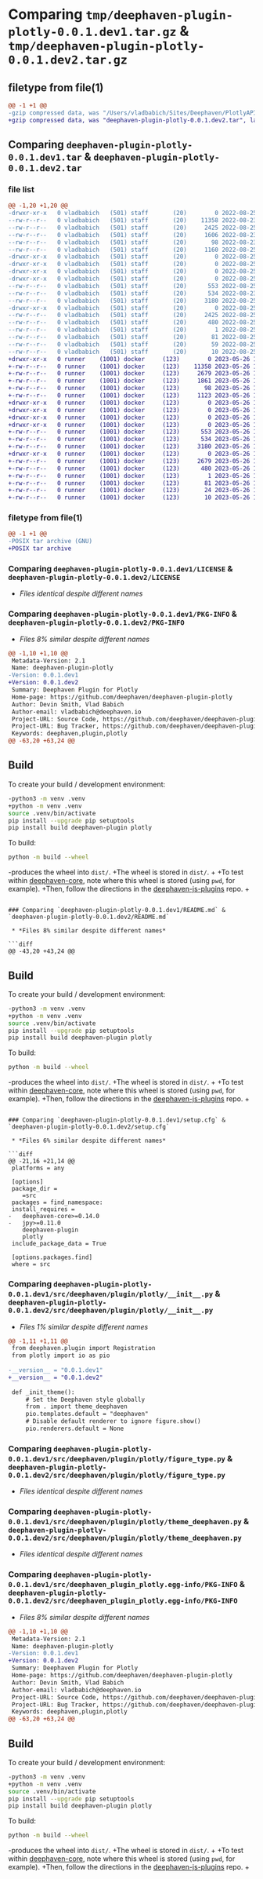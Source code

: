 # Comparing `tmp/deephaven-plugin-plotly-0.0.1.dev1.tar.gz` & `tmp/deephaven-plugin-plotly-0.0.1.dev2.tar.gz`

## filetype from file(1)

```diff
@@ -1 +1 @@
-gzip compressed data, was "/Users/vladbabich/Sites/Deephaven/PlotlyAPI/deephaven-plugin-plotly/dist/tmpv4tu036a/deephaven-plugin-plotly-0.0.1.dev1.tar", last modified: Thu Aug 25 18:02:53 2022, max compression
+gzip compressed data, was "deephaven-plugin-plotly-0.0.1.dev2.tar", last modified: Fri May 26 15:21:17 2023, max compression
```

## Comparing `deephaven-plugin-plotly-0.0.1.dev1.tar` & `deephaven-plugin-plotly-0.0.1.dev2.tar`

### file list

```diff
@@ -1,20 +1,20 @@
-drwxr-xr-x   0 vladbabich   (501) staff       (20)        0 2022-08-25 18:02:53.000000 deephaven-plugin-plotly-0.0.1.dev1/
--rw-r--r--   0 vladbabich   (501) staff       (20)    11358 2022-08-23 16:49:32.000000 deephaven-plugin-plotly-0.0.1.dev1/LICENSE
--rw-r--r--   0 vladbabich   (501) staff       (20)     2425 2022-08-25 18:02:53.000000 deephaven-plugin-plotly-0.0.1.dev1/PKG-INFO
--rw-r--r--   0 vladbabich   (501) staff       (20)     1606 2022-08-23 18:22:30.000000 deephaven-plugin-plotly-0.0.1.dev1/README.md
--rw-r--r--   0 vladbabich   (501) staff       (20)       98 2022-08-23 16:49:32.000000 deephaven-plugin-plotly-0.0.1.dev1/pyproject.toml
--rw-r--r--   0 vladbabich   (501) staff       (20)     1160 2022-08-25 18:02:53.000000 deephaven-plugin-plotly-0.0.1.dev1/setup.cfg
-drwxr-xr-x   0 vladbabich   (501) staff       (20)        0 2022-08-25 18:02:53.000000 deephaven-plugin-plotly-0.0.1.dev1/src/
-drwxr-xr-x   0 vladbabich   (501) staff       (20)        0 2022-08-25 18:02:53.000000 deephaven-plugin-plotly-0.0.1.dev1/src/deephaven/
-drwxr-xr-x   0 vladbabich   (501) staff       (20)        0 2022-08-25 18:02:53.000000 deephaven-plugin-plotly-0.0.1.dev1/src/deephaven/plugin/
-drwxr-xr-x   0 vladbabich   (501) staff       (20)        0 2022-08-25 18:02:53.000000 deephaven-plugin-plotly-0.0.1.dev1/src/deephaven/plugin/plotly/
--rw-r--r--   0 vladbabich   (501) staff       (20)      553 2022-08-25 18:00:57.000000 deephaven-plugin-plotly-0.0.1.dev1/src/deephaven/plugin/plotly/__init__.py
--rw-r--r--   0 vladbabich   (501) staff       (20)      534 2022-08-23 17:23:18.000000 deephaven-plugin-plotly-0.0.1.dev1/src/deephaven/plugin/plotly/figure_type.py
--rw-r--r--   0 vladbabich   (501) staff       (20)     3180 2022-08-25 17:11:10.000000 deephaven-plugin-plotly-0.0.1.dev1/src/deephaven/plugin/plotly/theme_deephaven.py
-drwxr-xr-x   0 vladbabich   (501) staff       (20)        0 2022-08-25 18:02:53.000000 deephaven-plugin-plotly-0.0.1.dev1/src/deephaven_plugin_plotly.egg-info/
--rw-r--r--   0 vladbabich   (501) staff       (20)     2425 2022-08-25 18:02:53.000000 deephaven-plugin-plotly-0.0.1.dev1/src/deephaven_plugin_plotly.egg-info/PKG-INFO
--rw-r--r--   0 vladbabich   (501) staff       (20)      480 2022-08-25 18:02:53.000000 deephaven-plugin-plotly-0.0.1.dev1/src/deephaven_plugin_plotly.egg-info/SOURCES.txt
--rw-r--r--   0 vladbabich   (501) staff       (20)        1 2022-08-25 18:02:53.000000 deephaven-plugin-plotly-0.0.1.dev1/src/deephaven_plugin_plotly.egg-info/dependency_links.txt
--rw-r--r--   0 vladbabich   (501) staff       (20)       81 2022-08-25 18:02:53.000000 deephaven-plugin-plotly-0.0.1.dev1/src/deephaven_plugin_plotly.egg-info/entry_points.txt
--rw-r--r--   0 vladbabich   (501) staff       (20)       59 2022-08-25 18:02:53.000000 deephaven-plugin-plotly-0.0.1.dev1/src/deephaven_plugin_plotly.egg-info/requires.txt
--rw-r--r--   0 vladbabich   (501) staff       (20)       10 2022-08-25 18:02:53.000000 deephaven-plugin-plotly-0.0.1.dev1/src/deephaven_plugin_plotly.egg-info/top_level.txt
+drwxr-xr-x   0 runner    (1001) docker     (123)        0 2023-05-26 15:21:17.925856 deephaven-plugin-plotly-0.0.1.dev2/
+-rw-r--r--   0 runner    (1001) docker     (123)    11358 2023-05-26 15:21:05.000000 deephaven-plugin-plotly-0.0.1.dev2/LICENSE
+-rw-r--r--   0 runner    (1001) docker     (123)     2679 2023-05-26 15:21:17.925856 deephaven-plugin-plotly-0.0.1.dev2/PKG-INFO
+-rw-r--r--   0 runner    (1001) docker     (123)     1861 2023-05-26 15:21:05.000000 deephaven-plugin-plotly-0.0.1.dev2/README.md
+-rw-r--r--   0 runner    (1001) docker     (123)       98 2023-05-26 15:21:05.000000 deephaven-plugin-plotly-0.0.1.dev2/pyproject.toml
+-rw-r--r--   0 runner    (1001) docker     (123)     1123 2023-05-26 15:21:17.925856 deephaven-plugin-plotly-0.0.1.dev2/setup.cfg
+drwxr-xr-x   0 runner    (1001) docker     (123)        0 2023-05-26 15:21:17.921856 deephaven-plugin-plotly-0.0.1.dev2/src/
+drwxr-xr-x   0 runner    (1001) docker     (123)        0 2023-05-26 15:21:17.921856 deephaven-plugin-plotly-0.0.1.dev2/src/deephaven/
+drwxr-xr-x   0 runner    (1001) docker     (123)        0 2023-05-26 15:21:17.921856 deephaven-plugin-plotly-0.0.1.dev2/src/deephaven/plugin/
+drwxr-xr-x   0 runner    (1001) docker     (123)        0 2023-05-26 15:21:17.921856 deephaven-plugin-plotly-0.0.1.dev2/src/deephaven/plugin/plotly/
+-rw-r--r--   0 runner    (1001) docker     (123)      553 2023-05-26 15:21:05.000000 deephaven-plugin-plotly-0.0.1.dev2/src/deephaven/plugin/plotly/__init__.py
+-rw-r--r--   0 runner    (1001) docker     (123)      534 2023-05-26 15:21:05.000000 deephaven-plugin-plotly-0.0.1.dev2/src/deephaven/plugin/plotly/figure_type.py
+-rw-r--r--   0 runner    (1001) docker     (123)     3180 2023-05-26 15:21:05.000000 deephaven-plugin-plotly-0.0.1.dev2/src/deephaven/plugin/plotly/theme_deephaven.py
+drwxr-xr-x   0 runner    (1001) docker     (123)        0 2023-05-26 15:21:17.925856 deephaven-plugin-plotly-0.0.1.dev2/src/deephaven_plugin_plotly.egg-info/
+-rw-r--r--   0 runner    (1001) docker     (123)     2679 2023-05-26 15:21:17.000000 deephaven-plugin-plotly-0.0.1.dev2/src/deephaven_plugin_plotly.egg-info/PKG-INFO
+-rw-r--r--   0 runner    (1001) docker     (123)      480 2023-05-26 15:21:17.000000 deephaven-plugin-plotly-0.0.1.dev2/src/deephaven_plugin_plotly.egg-info/SOURCES.txt
+-rw-r--r--   0 runner    (1001) docker     (123)        1 2023-05-26 15:21:17.000000 deephaven-plugin-plotly-0.0.1.dev2/src/deephaven_plugin_plotly.egg-info/dependency_links.txt
+-rw-r--r--   0 runner    (1001) docker     (123)       81 2023-05-26 15:21:17.000000 deephaven-plugin-plotly-0.0.1.dev2/src/deephaven_plugin_plotly.egg-info/entry_points.txt
+-rw-r--r--   0 runner    (1001) docker     (123)       24 2023-05-26 15:21:17.000000 deephaven-plugin-plotly-0.0.1.dev2/src/deephaven_plugin_plotly.egg-info/requires.txt
+-rw-r--r--   0 runner    (1001) docker     (123)       10 2023-05-26 15:21:17.000000 deephaven-plugin-plotly-0.0.1.dev2/src/deephaven_plugin_plotly.egg-info/top_level.txt
```

### filetype from file(1)

```diff
@@ -1 +1 @@
-POSIX tar archive (GNU)
+POSIX tar archive
```

### Comparing `deephaven-plugin-plotly-0.0.1.dev1/LICENSE` & `deephaven-plugin-plotly-0.0.1.dev2/LICENSE`

 * *Files identical despite different names*

### Comparing `deephaven-plugin-plotly-0.0.1.dev1/PKG-INFO` & `deephaven-plugin-plotly-0.0.1.dev2/PKG-INFO`

 * *Files 8% similar despite different names*

```diff
@@ -1,10 +1,10 @@
 Metadata-Version: 2.1
 Name: deephaven-plugin-plotly
-Version: 0.0.1.dev1
+Version: 0.0.1.dev2
 Summary: Deephaven Plugin for Plotly
 Home-page: https://github.com/deephaven/deephaven-plugin-plotly
 Author: Devin Smith, Vlad Babich
 Author-email: vladbabich@deephaven.io
 Project-URL: Source Code, https://github.com/deephaven/deephaven-plugin-plotly
 Project-URL: Bug Tracker, https://github.com/deephaven/deephaven-plugin-plotly/issues
 Keywords: deephaven,plugin,plotly
@@ -63,20 +63,24 @@
 ```
 
 ## Build
 
 To create your build / development environment:
 
 ```sh
-python3 -m venv .venv
+python -m venv .venv
 source .venv/bin/activate
 pip install --upgrade pip setuptools
 pip install build deephaven-plugin plotly
 ```
 
 To build:
 
 ```sh
 python -m build --wheel
 ```
 
-produces the wheel into `dist/`.
+The wheel is stored in `dist/`. 
+
+To test within [deephaven-core](https://github.com/deephaven/deephaven-core), note where this wheel is stored (using `pwd`, for example).
+Then, follow the directions in the [deephaven-js-plugins](https://github.com/deephaven/deephaven-js-plugins) repo.
+
```

### Comparing `deephaven-plugin-plotly-0.0.1.dev1/README.md` & `deephaven-plugin-plotly-0.0.1.dev2/README.md`

 * *Files 8% similar despite different names*

```diff
@@ -43,20 +43,24 @@
 ```
 
 ## Build
 
 To create your build / development environment:
 
 ```sh
-python3 -m venv .venv
+python -m venv .venv
 source .venv/bin/activate
 pip install --upgrade pip setuptools
 pip install build deephaven-plugin plotly
 ```
 
 To build:
 
 ```sh
 python -m build --wheel
 ```
 
-produces the wheel into `dist/`.
+The wheel is stored in `dist/`. 
+
+To test within [deephaven-core](https://github.com/deephaven/deephaven-core), note where this wheel is stored (using `pwd`, for example).
+Then, follow the directions in the [deephaven-js-plugins](https://github.com/deephaven/deephaven-js-plugins) repo.
+
```

### Comparing `deephaven-plugin-plotly-0.0.1.dev1/setup.cfg` & `deephaven-plugin-plotly-0.0.1.dev2/setup.cfg`

 * *Files 6% similar despite different names*

```diff
@@ -21,16 +21,14 @@
 platforms = any
 
 [options]
 package_dir = 
 	=src
 packages = find_namespace:
 install_requires = 
-	deephaven-core>=0.14.0
-	jpy>=0.11.0
 	deephaven-plugin
 	plotly
 include_package_data = True
 
 [options.packages.find]
 where = src
```

### Comparing `deephaven-plugin-plotly-0.0.1.dev1/src/deephaven/plugin/plotly/__init__.py` & `deephaven-plugin-plotly-0.0.1.dev2/src/deephaven/plugin/plotly/__init__.py`

 * *Files 1% similar despite different names*

```diff
@@ -1,11 +1,11 @@
 from deephaven.plugin import Registration
 from plotly import io as pio
 
-__version__ = "0.0.1.dev1"
+__version__ = "0.0.1.dev2"
 
 def _init_theme():
     # Set the Deephaven style globally
     from . import theme_deephaven
     pio.templates.default = "deephaven"
     # Disable default renderer to ignore figure.show()
     pio.renderers.default = None
```

### Comparing `deephaven-plugin-plotly-0.0.1.dev1/src/deephaven/plugin/plotly/figure_type.py` & `deephaven-plugin-plotly-0.0.1.dev2/src/deephaven/plugin/plotly/figure_type.py`

 * *Files identical despite different names*

### Comparing `deephaven-plugin-plotly-0.0.1.dev1/src/deephaven/plugin/plotly/theme_deephaven.py` & `deephaven-plugin-plotly-0.0.1.dev2/src/deephaven/plugin/plotly/theme_deephaven.py`

 * *Files identical despite different names*

### Comparing `deephaven-plugin-plotly-0.0.1.dev1/src/deephaven_plugin_plotly.egg-info/PKG-INFO` & `deephaven-plugin-plotly-0.0.1.dev2/src/deephaven_plugin_plotly.egg-info/PKG-INFO`

 * *Files 8% similar despite different names*

```diff
@@ -1,10 +1,10 @@
 Metadata-Version: 2.1
 Name: deephaven-plugin-plotly
-Version: 0.0.1.dev1
+Version: 0.0.1.dev2
 Summary: Deephaven Plugin for Plotly
 Home-page: https://github.com/deephaven/deephaven-plugin-plotly
 Author: Devin Smith, Vlad Babich
 Author-email: vladbabich@deephaven.io
 Project-URL: Source Code, https://github.com/deephaven/deephaven-plugin-plotly
 Project-URL: Bug Tracker, https://github.com/deephaven/deephaven-plugin-plotly/issues
 Keywords: deephaven,plugin,plotly
@@ -63,20 +63,24 @@
 ```
 
 ## Build
 
 To create your build / development environment:
 
 ```sh
-python3 -m venv .venv
+python -m venv .venv
 source .venv/bin/activate
 pip install --upgrade pip setuptools
 pip install build deephaven-plugin plotly
 ```
 
 To build:
 
 ```sh
 python -m build --wheel
 ```
 
-produces the wheel into `dist/`.
+The wheel is stored in `dist/`. 
+
+To test within [deephaven-core](https://github.com/deephaven/deephaven-core), note where this wheel is stored (using `pwd`, for example).
+Then, follow the directions in the [deephaven-js-plugins](https://github.com/deephaven/deephaven-js-plugins) repo.
+
```

